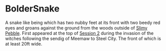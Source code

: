 # BolderSnake

A snake like being which has two nubby feet at its front with two beedy red eyes and groans against the ground from the woods outside of [Slimy Pebble](SlimyPebble). First appeared at the top of [Session 2](Session2.md) during the invasion of the witches following the sendig of Meemaw to Steel City. 
The front of which is at least 20ft wide. 

